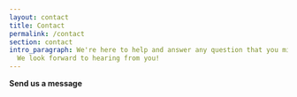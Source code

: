 ```yaml
---
layout: contact
title: Contact
permalink: /contact
section: contact
intro_paragraph: We're here to help and answer any question that you might have.
  We look forward to hearing from you!
---
```


**Send us a message**
